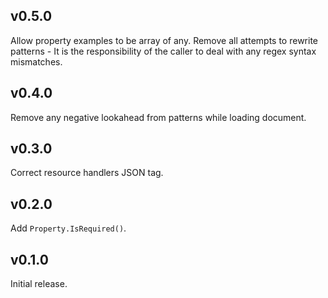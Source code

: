 ## v0.5.0

Allow property examples to be array of any.
Remove all attempts to rewrite patterns - It is the responsibility of the caller to deal with any regex syntax mismatches.

## v0.4.0

Remove any negative lookahead from patterns while loading document.

## v0.3.0

Correct resource handlers JSON tag.

## v0.2.0

Add `Property.IsRequired()`.

## v0.1.0

Initial release.
